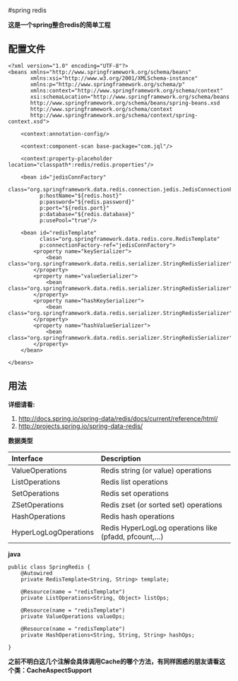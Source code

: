 #spring redis

**这是一个spring整合redis的简单工程**

## 配置文件

```
<?xml version="1.0" encoding="UTF-8"?>
<beans xmlns="http://www.springframework.org/schema/beans"
       xmlns:xsi="http://www.w3.org/2001/XMLSchema-instance"
       xmlns:p="http://www.springframework.org/schema/p"
       xmlns:context="http://www.springframework.org/schema/context"
       xsi:schemaLocation="http://www.springframework.org/schema/beans
       http://www.springframework.org/schema/beans/spring-beans.xsd
       http://www.springframework.org/schema/context
       http://www.springframework.org/schema/context/spring-context.xsd">

    <context:annotation-config/>

    <context:component-scan base-package="com.jql"/>

    <context:property-placeholder location="classpath*:redis/redis.properties"/>

    <bean id="jedisConnFactory"
          class="org.springframework.data.redis.connection.jedis.JedisConnectionFactory"
          p:hostName="${redis.host}"
          p:password="${redis.password}"
          p:port="${redis.port}"
          p:database="${redis.database}"
          p:usePool="true"/>

    <bean id="redisTemplate"
          class="org.springframework.data.redis.core.RedisTemplate"
          p:connectionFactory-ref="jedisConnFactory">
        <property name="keySerializer">
            <bean class="org.springframework.data.redis.serializer.StringRedisSerializer"/>
        </property>
        <property name="valueSerializer">
            <bean class="org.springframework.data.redis.serializer.StringRedisSerializer"/>
        </property>
        <property name="hashKeySerializer">
            <bean class="org.springframework.data.redis.serializer.StringRedisSerializer"/>
        </property>
        <property name="hashValueSerializer">
            <bean class="org.springframework.data.redis.serializer.StringRedisSerializer"/>
        </property>
    </bean>

</beans>
```

## 用法

**详细请看:**

1. http://docs.spring.io/spring-data/redis/docs/current/reference/html/
2. http://projects.spring.io/spring-data-redis/

**数据类型**



| Interface      |     Description |
| :--------      | :--------|
| ValueOperations | Redis string (or value) operations  |
| ListOperations  | Redis list operations  |
| SetOperations   | Redis set operations  |
| ZSetOperations  | Redis zset (or sorted set) operations  |
| HashOperations  | Redis hash operations  |
| HyperLogLogOperations  | Redis HyperLogLog operations like (pfadd, pfcount,…​)|

**java**

```
public class SpringRedis {
    @Autowired
    private RedisTemplate<String, String> template;

    @Resource(name = "redisTemplate")
    private ListOperations<String, Object> listOps;

    @Resource(name = "redisTemplate")
    private ValueOperations valueOps;

    @Resource(name = "redisTemplate")
    private HashOperations<String, String, String> hashOps;

}
```

**之前不明白这几个注解会具体调用Cache的哪个方法，有同样困惑的朋友请看这个类：CacheAspectSupport**
